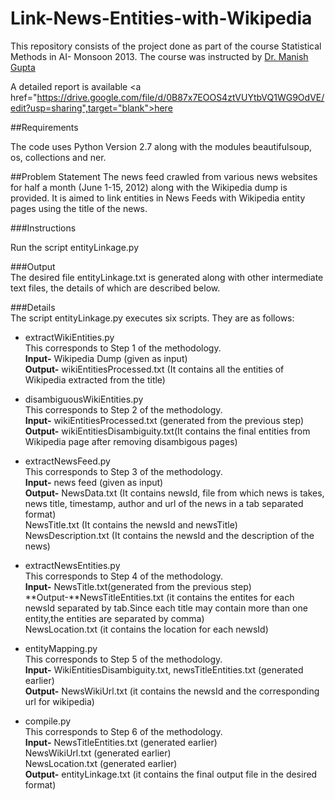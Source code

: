 Link-News-Entities-with-Wikipedia
=================================

This repository consists of the project done as part of the course Statistical Methods in AI- Monsoon 2013. The course was instructed by [Dr. Manish Gupta](http://research.microsoft.com/en-us/people/gmanish/)

A detailed report is available <a href="https://drive.google.com/file/d/0B87x7EOOS4ztVUYtbVQ1WG9OdVE/edit?usp=sharing",target="blank">here</a>

##Requirements

The code uses Python Version 2.7 along with the modules beautifulsoup, os, collections and ner. 

##Problem  Statement
The news feed crawled from various news websites for half a month (June 1-15, 2012) along with the Wikipedia dump is provided. It is aimed to link entities in News Feeds with Wikipedia entity pages using the title of the news.


###Instructions

Run the script entityLinkage.py

###Output  
The desired file entityLinkage.txt is generated along with other intermediate text files, the details of which are described below.

###Details  
The script entityLinkage.py executes six scripts. They are as follows:
 
* extractWikiEntities.py  
This corresponds to Step 1 of the methodology.  
**Input-** Wikipedia Dump (given as input)  
**Output-** wikiEntitiesProcessed.txt (It contains all the entities of Wikipedia extracted from the title)

* disambiguousWikiEntities.py  
This corresponds to Step 2 of the methodology.  
**Input-** wikiEntitiesProcessed.txt (generated from the previous step)  
**Output-** wikiEntitiesDisambiguity.txt(It contains the final entities from Wikipedia page after removing disambigous pages)

* extractNewsFeed.py  
This corresponds to Step 3 of the methodology.  
**Input-** news feed (given as input)  
**Output-** NewsData.txt (It contains newsId, file from which news is takes, news title, timestamp, author and url of the news in a tab separated  format)  
			NewsTitle.txt (It contains the newsId and newsTitle)  
			NewsDescription.txt (It contains the newsId and the description of the news)

* extractNewsEntities.py  
This corresponds to Step 4 of the methodology.  
**Input-** NewsTitle.txt(generated from the previous step)  
**Output-**NewsTitleEntities.txt (it contains the entites for each newsId separated by tab.Since each title may contain more than one entity,the entities are separated by comma)  
			NewsLocation.txt (it contains the location for each newsId)

* entityMapping.py  
This corresponds to Step 5 of the methodology.  
**Input-** WikiEntitiesDisambiguity.txt, newsTitleEntities.txt (generated earlier)  
**Output-** NewsWikiUrl.txt (it contains the newsId and the corresponding url for wikipedia)

* compile.py  
This corresponds to Step 6 of the methodology.  
**Input-** NewsTitleEntities.txt (generated earlier)  
			NewsWikiUrl.txt (generated earlier)  
			NewsLocation.txt (generated earlier)  
**Output-** entityLinkage.txt (it contains the final output file in the desired format)
